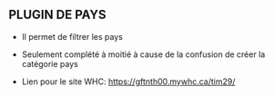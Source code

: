## PLUGIN DE PAYS
- Il permet de filtrer les pays 
- Seulement complété à moitié à cause de la confusion de créer la catégorie pays


- Lien pour le site WHC: https://gftnth00.mywhc.ca/tim29/
